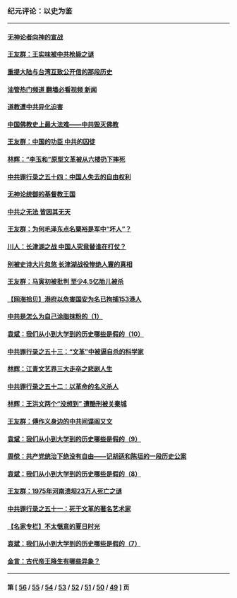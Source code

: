 ### 纪元评论：以史为鉴
---
#### [无神论者向神的宣战](../../pages/nsc1028/n13281535.md?10190330) 
#### [王友群：王实味被中共枪毙之谜](../../pages/nsc1028/n13307502.md?10190330) 
#### [重提大陆与台湾互致公开信的那段历史](../../pages/nsc1028/n13305095.md?10190330) 
#### [油管热门频道 翻墙必看视频 新闻](ok?10190330)
#### [道教遭中共异化迫害](../../pages/nsc1028/n13281463.md?10190330) 
#### [中国佛教史上最大法难——中共毁灭佛教](../../pages/nsc1028/n13281397.md?10190330) 
#### [王友群：中国的功臣 中共的囚徒](../../pages/nsc1028/n13291790.md?10190330) 
#### [林辉：“李玉和”原型文革被从六楼扔下摔死](../../pages/nsc1028/n13291564.md?10190330) 
#### [中共罪行录之五十四：中国人失去的自由权利](../../pages/nsc1028/n13290123.md?10190330) 
#### [无神论统御的基督教王国](../../pages/nsc1028/n13281280.md?10190330) 
#### [中共之无法 皆因其无天](../../pages/nsc1028/n13281088.md?10190330) 
#### [王友群：为何毛泽东点名粟裕是军中“坏人”？](../../pages/nsc1028/n13279118.md?10190330) 
#### [川人：长津湖之战 中国人究竟替谁在打仗？](../../pages/nsc1028/n13279096.md?10190330) 
#### [别被史诗大片忽悠 长津湖战役惨绝人寰的真相](../../pages/nsc1028/n13279023.md?10190330) 
#### [王友群：马寅初被批判 至少4.5亿胎儿被杀](../../pages/nsc1028/n13260313.md?10190330) 
#### [【网海拾贝】港府以危害国安为名已拘捕153港人](../../pages/nsc1028/n13257369.md?10190330) 
#### [中共是怎么为自己涂脂抹粉的（1）](../../pages/nsc1028/n13257311.md?10190330) 
#### [袁斌：我们从小到大学到的历史哪些是假的（10）](../../pages/nsc1028/n13252177.md?10190330) 
#### [中共罪行录之五十三：“文革”中被逼自杀的科学家](../../pages/nsc1028/n13249512.md?10190330) 
#### [林辉：江青文艺界三大走卒之悲剧人生](../../pages/nsc1028/n13248164.md?10190330) 
#### [中共罪行录之五十二：以革命的名义杀人](../../pages/nsc1028/n13247326.md?10190330) 
#### [林辉：王洪文两个“没想到” 遭酷刑被关秦城](../../pages/nsc1028/n13244136.md?10190330) 
#### [王友群：傅作义身边的中共间谍阎又文](../../pages/nsc1028/n13244038.md?10190330) 
#### [袁斌：我们从小到大学到的历史哪些是假的（9）](../../pages/nsc1028/n13243175.md?10190330) 
#### [周傥：共产党统治下绝没有自由——记胡适和陈垣的一段历史公案](../../pages/nsc1028/n13238349.md?10190330) 
#### [袁斌：我们从小到大学到的历史哪些是假的（8）](../../pages/nsc1028/n13238181.md?10190330) 
#### [王友群：1975年河南溃坝23万人死亡之谜](../../pages/nsc1028/n13231576.md?10190330) 
#### [中共罪行录之五十一：死于文革的著名艺术家](../../pages/nsc1028/n13229461.md?10190330) 
#### [【名家专栏】不太惬意的夏日时光](../../pages/nsc1028/n13226398.md?10190330) 
#### [袁斌：我们从小到大学到的历史哪些是假的（7）](../../pages/nsc1028/n13227610.md?10190330) 
#### [金言：古代帝王降生有哪些异象？](../../pages/nsc1028/n13226435.md?10190330) 

---
#### 第 [ [56](./56.md?10190330) / [55](./55.md?10190330) / [54](./54.md?10190330) / [53](./53.md?10190330) / [52](./52.md?10190330) / [51](./51.md?10190330) / [50](./50.md?10190330) / [49](./49.md?10190330) ] 页
